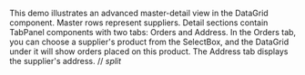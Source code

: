 This demo illustrates an advanced master-detail view in the DataGrid component. Master rows represent suppliers. Detail sections contain TabPanel components with two tabs: Orders and Address. In the Orders tab, you can choose a supplier's product from the SelectBox, and the DataGrid under it will show orders placed on this product. The Address tab displays the supplier's address.
// _split_